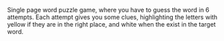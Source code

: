 Single page word puzzle game, where you have to guess the word in 6 attempts.
Each attempt gives you some clues, highlighting the letters with yellow if they are in the right place, and white when the exist in the target word.
